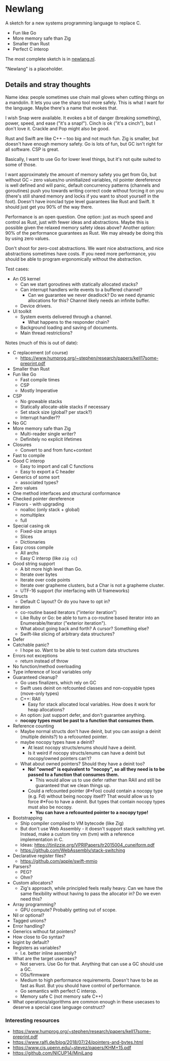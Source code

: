 # Newlang

A sketch for a new systems programming language to replace C.

- Fun like Go
- More memory safe than Zig
- Smaller than Rust
- Perfect C interop

The most complete sketch is in [newlang.nl](https://github.com/davidbalbert/newlang/blob/main/newlang.nl).

"Newlang" is a placeholder.

## Details and stray thoughts

Name idea: people sometimes use chain mail gloves when cutting things on a mandolin. It lets you use the sharp tool more safely. This is what I want for the language. Maybe there's a name that evokes that.

I wish Snap were available. It evokes a bit of danger (breaking something), power, speed, and ease ("it's a snap!"). Cinch is ok ("it's a cinch"), but I don't love it. Crackle and Pop might also be good.

Rust and Swift are like C++ – too big and not much fun. Zig is smaller, but doesn't have enough memory safety. Go is lots of fun, but GC isn't right for all software. CSP is great.

Basically, I want to use Go for lower level things, but it's not quite suited to some of those.

I want approximately the amount of memory safety you get from Go, but without GC – zero values/no uninitialized variables, nil pointer dereference is well defined and will panic, default concurrency patterns (channels and goroutines) push you towards writing correct code without forcing it on you (there's still shared memory and locks if you want to shoot yourself in the foot). Doesn't have ironclad type level guarantees like Rust and Swift. It should just get you 90% of the way there.

Performance is an open question. One option: just as much speed and control as Rust, just with fewer ideas and abstractions. Maybe this is possible given the relaxed memory safety ideas above? Another option: 90% of the performance guarantees as Rust. We may already be doing this by using zero values.

Don't shoot for zero-cost abstractions. We want nice abstractions, and nice abstractions sometimes have costs. If you need more performance, you should be able to program ergonomically without the abstraction.

Test cases:
- An OS kernel
    - Can we start goroutines with statically allocated stacks?
    - Can interrupt handlers write events to a buffered channel?
        - Can we guarantee we never deadlock? Do we need dynamic allocations for this? Channel likely needs an infinite buffer.
    - Device drivers.
- UI toolkit
    - System events delivered through a channel.
        - What happens to the responder chain?
    - Background loading and saving of documents.
    - Main thread restrictions?


Notes (much of this is out of date):

- C replacement (of course)
    - https://www.humprog.org/~stephen/research/papers/kell17some-preprint.pdf
- Smaller than Rust
- Fun like Go
	- Fast compile times
	- CSP
	- Mostly Imperative
- CSP
	- No growable stacks
	- Statically allocate-able stacks if necessary
	- Set stack size (global? per stack?)
	- Interrupt handler??
- No GC
- More memory safe than Zig
	- Multi-reader single writer?
	- Definitely no explicit lifetimes
- Closures
	- Convert to and from func+context
- Fast to compile
- Good C interop
    - Easy to import and call C functions
    - Easy to export a C header
- Generics of some sort
    - associated types?
- Zero values
- One method interfaces and structural conformance
- Checked pointer dereference
- Flavors - with upgrading
	- noalloc (only stack + global)
	- nomultiplex
	- full
- Special casing ok
	- Fixed-size arrays
	- Slices
	- Dictionaries
- Easy cross compile
	- All archs
	- Easy C interop (like `zig cc`)
- Good string support
    - A bit more high level than Go.
    - Iterate over bytes
    - Iterate over code points
    - Iterate over grapheme clusters, but a Char is not a grapheme cluster.
    - UTF-16 support (for interfacing with UI frameworks)
- Structs
    - Default C layout? Or do you have to opt in?
- Iteration
    - co-routine based iterators ("interior iteration")
    - Like Ruby or Go: be able to turn a co-routine based iterator into an Enumerable/Iterator ("exterior iteration").
    - What about going back and forth? A cursor? Something else?
    - Swift-like slicing of arbitrary data structures?
- Defer
- Catchable panic?
    - I hope so. Want to be able to test custom data structures
- Errors not exceptions
    - return instead of throw
- No function/method overloading
- Type inference of local variables only
- Guaranteed cleanup?
    - Go uses finalizers, which rely on GC
    - Swift uses deinit on refcounted classes and non-copyable types (move-only types)
    - C++: RAII
        - Easy for stack allocated local variables. How does it work for heap allocations?
    - An option: just support defer, and don't guarantee anything.
    - **nocopy types must be past to a function that consumes them.**
- Reference counting
    - Maybe normal structs don't have deinit, but you can assign a deinit (multiple deinits?) to a refcounted pointer.
    - maybe nocopy types have a deinit?
        - At least nocopy structs/enums should have a deinit.
        - Is it weird if nocopy structs/enums can have a deinit but nocopy/owned pointers can't?
    - What about owned pointers? Should they have a deinit too?
        - **No! "owned" is equivalent to "nocopy", so all they need is to be passed to a function that consumes them.**
            - This would allow us to use defer rather than RAII and still be guaranteed that we clean things up.
        - Could a refcounted pointer (#*Foo) could contain a nocopy type (e.g. Fd) without being nocopy itself? That would
          allow us to force #*Foo to have a deinit. But types that contain nocopy types must also be nocopy.
            - **You can have a refcounted pointer to a nocopy type!**
- Bootstrapping
    - Ship compiler compiled to VM bytecode (like Zig)
    - But don't use Web Assembly - it doesn't support stack switching yet. Instead, make a custom tiny vm (tvm) with a reference implementation in C.
    - Ideas: https://tinlizzie.org/VPRIPapers/tr2015004_cuneiform.pdf
    - https://github.com/WebAssembly/stack-switching
- Declarative register files?
    - https://github.com/apple/swift-mmio
- Parsers?
    - PEG?
    - Ohm?
- Custom allocators?
    - Zig's approach, while principled feels really heavy. Can we have the same flexibility without having to pass the allocator in? Do we even need this?
- Array programming?
    - GPU compute? Probably getting out of scope.
- Nil or optional?
- Tagged unions?
- Error handling?
- Generics without fat pointers?
- How close to Go syntax?
- bigint by default?
- Registers as variables?
    - I.e. better inline assembly?
- What are the target usecases?
    - Not servers. Use Go for that. Anything that can use a GC should use a GC.
    - OSs/firmware
    - Medium to high performance requirements. Doesn't have to be as fast as Rust. But you should have control of performance.
    - Go semantics with perfect C interop.
    - Memory safe C (not memory safe C++)
- What operations/algorithms are common enough in these usecases to deserve a special case language construct?


### Interesting resources

- https://www.humprog.org/~stephen/research/papers/kell17some-preprint.pdf
- https://www.ralfj.de/blog/2018/07/24/pointers-and-bytes.html
- https://www.cis.upenn.edu/~stevez/papers/KHM+15.pdf
- https://github.com/NICUP14/MiniLang
